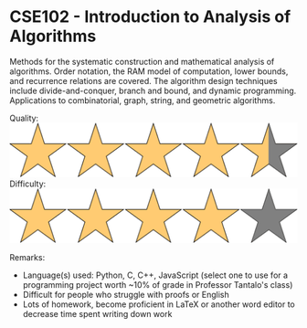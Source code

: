 # CSE102 - Introduction to Analysis of Algorithms

Methods for the systematic construction and mathematical analysis of algorithms. Order notation, the RAM model of computation, lower bounds, and recurrence relations are covered. The algorithm design techniques include divide-and-conquer, branch and bound, and dynamic programming. Applications to combinatorial, graph, string, and geometric algorithms.

Quality: ![](../Media/4_5star.png)
Difficulty: ![](../Media/4star.png)

Remarks:

- Language(s) used: Python, C, C++, JavaScript (select one to use for a programming project worth ~10% of grade in Professor Tantalo's class)
- Difficult for people who struggle with proofs or English
- Lots of homework, become proficient in LaTeX or another word editor to decrease time spent writing down work